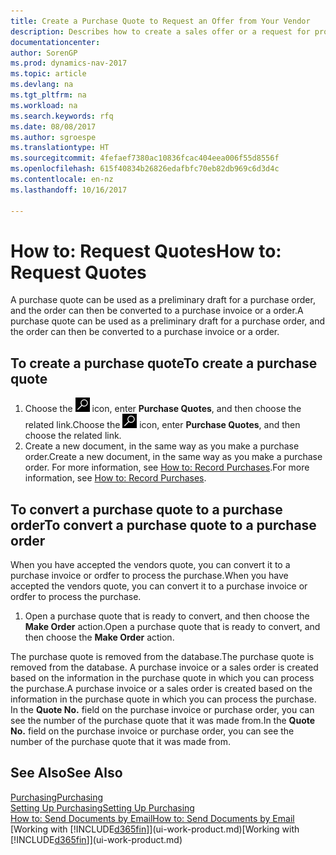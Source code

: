 ```yaml
---
title: Create a Purchase Quote to Request an Offer from Your Vendor
description: Describes how to create a sales offer or a request for proposal (RFQ) document to record your offer to a customer to sell products under certain terms.
documentationcenter: 
author: SorenGP
ms.prod: dynamics-nav-2017
ms.topic: article
ms.devlang: na
ms.tgt_pltfrm: na
ms.workload: na
ms.search.keywords: rfq
ms.date: 08/08/2017
ms.author: sgroespe
ms.translationtype: HT
ms.sourcegitcommit: 4fefaef7380ac10836fcac404eea006f55d8556f
ms.openlocfilehash: 615f40834b26826edafbfc70eb82db969c6d3d4c
ms.contentlocale: en-nz
ms.lasthandoff: 10/16/2017

---
```

# <a name="how-to-request-quotes"></a><span data-ttu-id="96af0-103">How to: Request Quotes</span><span class="sxs-lookup"><span data-stu-id="96af0-103">How to: Request Quotes</span></span>
<span data-ttu-id="96af0-104">A purchase quote can be used as a preliminary draft for a purchase order, and the order can then be converted to a purchase invoice or a order.</span><span class="sxs-lookup"><span data-stu-id="96af0-104">A purchase quote can be used as a preliminary draft for a purchase order, and the order can then be converted to a purchase invoice or a order.</span></span>


## <a name="to-create-a-purchase-quote"></a><span data-ttu-id="96af0-105">To create a purchase quote</span><span class="sxs-lookup"><span data-stu-id="96af0-105">To create a purchase quote</span></span>
1. <span data-ttu-id="96af0-106">Choose the ![Search for Page or Report](media/ui-search/search_small.png "Search for Page or Report icon") icon, enter **Purchase Quotes**, and then choose the related link.</span><span class="sxs-lookup"><span data-stu-id="96af0-106">Choose the ![Search for Page or Report](media/ui-search/search_small.png "Search for Page or Report icon") icon, enter **Purchase Quotes**, and then choose the related link.</span></span>
2. <span data-ttu-id="96af0-107">Create a new document, in the same way as you make a purchase order.</span><span class="sxs-lookup"><span data-stu-id="96af0-107">Create a new document, in the same way as you make a purchase order.</span></span> <span data-ttu-id="96af0-108">For more information, see [How to: Record Purchases](purchasing-how-record-purchases.md).</span><span class="sxs-lookup"><span data-stu-id="96af0-108">For more information, see [How to: Record Purchases](purchasing-how-record-purchases.md).</span></span>

## <a name="to-convert-a-purchase-quote-to-a-purchase-order"></a><span data-ttu-id="96af0-109">To convert a purchase quote to a purchase order</span><span class="sxs-lookup"><span data-stu-id="96af0-109">To convert a purchase quote to a purchase order</span></span>
<span data-ttu-id="96af0-110">When you have accepted the vendors quote, you can convert it to a purchase invoice or ordfer to process the purchase.</span><span class="sxs-lookup"><span data-stu-id="96af0-110">When you have accepted the vendors quote, you can convert it to a purchase invoice or ordfer to process the purchase.</span></span>

1. <span data-ttu-id="96af0-111">Open a purchase quote that is ready to convert, and then choose the **Make Order** action.</span><span class="sxs-lookup"><span data-stu-id="96af0-111">Open a purchase quote that is ready to convert, and then choose the **Make Order** action.</span></span>

<span data-ttu-id="96af0-112">The purchase quote is removed from the database.</span><span class="sxs-lookup"><span data-stu-id="96af0-112">The purchase quote is removed from the database.</span></span> <span data-ttu-id="96af0-113">A purchase invoice or a sales order is created based on the information in the purchase quote in which you can process the purchase.</span><span class="sxs-lookup"><span data-stu-id="96af0-113">A purchase invoice or a sales order is created based on the information in the purchase quote in which you can process the purchase.</span></span> <span data-ttu-id="96af0-114">In the **Quote No.** field on the purchase invoice or purchase order, you can see the number of the purchase quote that it was made from.</span><span class="sxs-lookup"><span data-stu-id="96af0-114">In the **Quote No.** field on the purchase invoice or purchase order, you can see the number of the purchase quote that it was made from.</span></span>

## <a name="see-also"></a><span data-ttu-id="96af0-115">See Also</span><span class="sxs-lookup"><span data-stu-id="96af0-115">See Also</span></span>
[<span data-ttu-id="96af0-116">Purchasing</span><span class="sxs-lookup"><span data-stu-id="96af0-116">Purchasing</span></span>](purchasing-manage-purchasing.md)  
[<span data-ttu-id="96af0-117">Setting Up Purchasing</span><span class="sxs-lookup"><span data-stu-id="96af0-117">Setting Up Purchasing</span></span>](purchasing-setup-purchasing.md)  
[<span data-ttu-id="96af0-118">How to: Send Documents by Email</span><span class="sxs-lookup"><span data-stu-id="96af0-118">How to: Send Documents by Email</span></span>](ui-how-send-documents-email.md)  
<span data-ttu-id="96af0-119">[Working with [!INCLUDE[d365fin](includes/d365fin_md.md)]](ui-work-product.md)</span><span class="sxs-lookup"><span data-stu-id="96af0-119">[Working with [!INCLUDE[d365fin](includes/d365fin_md.md)]](ui-work-product.md)</span></span>

